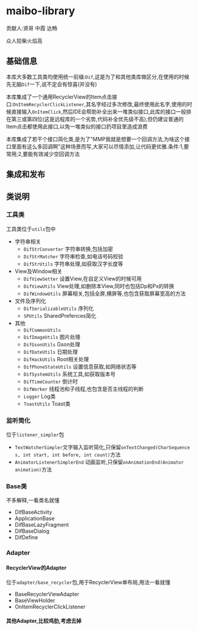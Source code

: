 # maibo-library

贡献人:贤哥 中霞 达畅

众人拾柴火焰高

## 基础信息

本库大多数工具类均使用统一前缀:`Dif`,这是为了和其他类库做区分,在使用的时候先无脑`Dif`一下,说不定会有惊喜(并没有)

本库集成了一个通用RecyclerView的Item点击接口:`OnItemRecyclerClickListener`,其名字经过多次修改,最终使用此名字,使用的时候直接输入`OnItemClick`,然后IDE会帮助补全出来一堆类似接口,此库的接口一般排在第三或第四位(这是远程库的一个劣势,代码补全优先级不高),但仍建议普通的Item点击都使用此接口,以免一堆类似的接口扔项目里造成浪费

本库集成了若干个接口简化类,是为了"MMP我就是想要一个回调方法,为啥这个接口里面有这么多回调啊"这种场景而写,大家可以尽情添加,让代码更优雅.条件:1,要常用;2,要能有效减少空回调方法

## 集成和发布

## 类说明

### 工具类

工具类位于`utils`包中

- 字符串相关
  - `DifStrConverter` 字符串转换,包括加密
  - `DifStrMatcher` 字符串检查,如电话号码校验
  - `DifStrUtils` 字符串处理,如获取汉字长度等
- View及Window相关
  - `DifViewSetter` 设置View,在自定义View的时候可用
  - `DifViewUtils` View处理,如删除本View,同时也包括Dp和Px的转换
  - `DifWindowUtils` 屏幕相关,包括全屏,横屏等,也包含获取屏幕宽高的方法
- 文件及序列化
  - `DifSerializableUtils` 序列化
  - `SPUtils` SharedPrefences简化
- 其他
  - `DifCommonUtils` 
  - `DifImageUtils` 图片处理
  - `DifGsonUtils` Gson处理
  - `DifDateUtils` 日期处理
  - `DifHackUtils` Root相关处理
  - `DifPhoneStateUtils` 设置信息获取,如网络状态等
  - `DifSystemUtils` 系统工具,如获取版本号
  - `DifTimeCounter` 倒计时
  - `DifWorker` 线程池和子线程,也包含是否主线程的判断
  - `Logger` Log类
  - `ToastUtils` Toast类

### 监听简化

位于`listener_simpler`包

- `TextWatcherSimpler`文字输入监听简化,只保留`onTextChanged(CharSequence s, int start, int before, int count)`方法
- `AnimatorListenerSimplerEnd` 动画监听,只保留`onAnimationEnd(Animator animation)`方法

### Base类

不多解释,一看类名就懂

- DifBaseActivity
- ApplicationBase
- DifBaseLazyFragment
- DifBaseDialog
- DifDefine

### Adapter

#### RecyclerView的Adapter

位于`adapter/base_recycler`包,用于RecyclerView单布局,用法一看就懂

- BaseRecyclerViewAdapter<T>
- BaseViewHolder<T>
- OnItemRecyclerClickListener


#### 其他Adapter,比较鸡肋,考虑去掉


